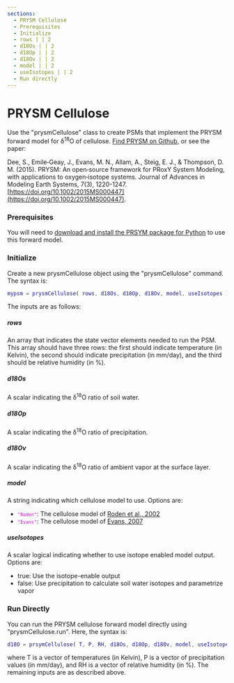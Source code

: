 ```yaml
---
sections:
  - PRYSM Cellulose
  - Prerequisites
  - Initialize
  - rows | | 2
  - d18Os | | 2
  - d18Op | | 2
  - d18Ov | | 2
  - model | | 2
  - useIsotopes | | 2
  - Run directly
---
```


# PRYSM Cellulose
Use the "prysmCellulose" class to create PSMs that implement the PRYSM forward model for δ<sup>18</sup>O of cellulose. [Find PRYSM on Github](https://github.com/sylvia-dee/PRYSM), or see the paper:

Dee, S., Emile‐Geay, J., Evans, M. N., Allam, A., Steig, E. J., & Thompson, D. M. (2015). PRYSM: An open‐source framework for PRoxY System Modeling, with applications to oxygen‐isotope systems. Journal of Advances in Modeling Earth Systems, 7(3), 1220-1247. [https://doi.org/10.1002/2015MS000447](https://doi.org/10.1002/2015MS000447).

### Prerequisites

You will need to [download and install the PRSYM package for Python](prysm-setup) to use this forward model.

### Initialize
Create a new prysmCellulose object using the "prysmCellulose" command. The syntax is:
```matlab
mypsm = prysmCellulose( rows, d18Os, d18Op, d18Ov, model, useIsotopes )
```
The inputs are as follows:

##### rows
An array that indicates the state vector elements needed to run the PSM. This array should have three rows: the first should indicate temperature (in Kelvin), the second should indicate precipitation (in mm/day), and the third should be relative humidity (in %).

##### d18Os
A scalar indicating the δ<sup>18</sup>O ratio of soil water.

##### d18Op
A scalar indicating the δ<sup>18</sup>O ratio of precipitation.

##### d18Ov
A scalar indicating the δ<sup>18</sup>O ratio of ambient vapor at the surface layer.

##### model
A string indicating which cellulose model to use. Options are:
* <code><span style="color:#cc00cc;font-size:0.875em">"Roden"</span></code>: The cellulose model of [Roden et al., 2002](http://citeseerx.ist.psu.edu/viewdoc/download?doi=10.1.1.1054.9596&rep=rep1&type=pdf)
* <code><span style="color:#cc00cc;font-size:0.875em">"Evans"</span></code>: The cellulose model of [Evans, 2007](https://doi.org/10.1029/2006GC001406)

##### useIsotopes

A scalar logical indicating whether to use isotope enabled model output. Options are:
* true: Use the isotope-enable output
* false: Use precipitation to calculate soil water isotopes and parametrize vapor

### Run Directly
You can run the PRYSM cellulose forward model directly using "prysmCellulose.run". Here, the syntax is:
```matlab
d18O = prsymCellulose( T, P, RH, d18Os, d18Op, d18Ov, model, useIsotopes )
```
where T is a vector of temperatures (in Kelvin), P is a vector of precipitation values (in mm/day), and RH is a vector of relative humidity (in %). The remaining inputs are as described above.
